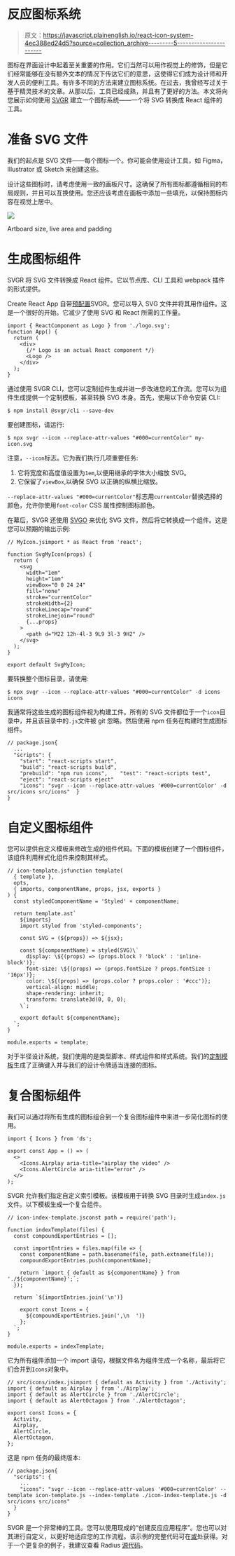 # 反应图标系统

> 原文：<https://javascript.plainenglish.io/react-icon-system-4ec388ed24d5?source=collection_archive---------5----------------------->

图标在界面设计中起着至关重要的作用。它们当然可以用作视觉上的修饰，但是它们经常能够在没有额外文本的情况下传达它们的意思，这使得它们成为设计师和开发人员的便利工具。有许多不同的方法来建立图标系统。在过去，我曾经写过关于基于精灵技术的文章。从那以后，工具已经成熟，并且有了更好的方法。本文将向您展示如何使用 [SVGR](https://react-svgr.com/) 建立一个图标系统——一个将 SVG 转换成 React 组件的工具。

# 准备 SVG 文件

我们的起点是 SVG 文件——每个图标一个。你可能会使用设计工具，如 Figma，Illustrator 或 Sketch 来创建这些。

设计这些图标时，请考虑使用一致的画板尺寸。这确保了所有图标都遵循相同的布局规则，并且可以互换使用。您还应该考虑在画板中添加一些填充，以保持图标内容在视觉上居中。

![](img/fe3bd4e813f9e0f5f74866bd9dd32fb2.png)

Artboard size, live area and padding

# 生成图标组件

SVGR 将 SVG 文件转换成 React 组件。它以节点库、CLI 工具和 webpack 插件的形式提供。

Create React App 自带[预配置](https://create-react-app.dev/docs/adding-images-fonts-and-files/#adding-svgs)SVGR。您可以导入 SVG 文件并将其用作组件。这是一个很好的开始。它减少了使用 SVG 和 React 所需的工作量。

```
import { ReactComponent as Logo } from './logo.svg';
function App() {
  return (
    <div>
      {/* Logo is an actual React component */}
      <Logo />
    </div>
  );
}
```

通过使用 SVGR CLI，您可以定制组件生成并进一步改进您的工作流。您可以为组件生成提供一个定制模板，甚至转换 SVG 本身。首先，使用以下命令安装 CLI:

```
$ npm install @svgr/cli --save-dev
```

要创建图标，请运行:

```
$ npx svgr --icon --replace-attr-values "#000=currentColor" my-icon.svg
```

注意，`--icon`标志。它为我们执行几项重要任务:

1.  它将宽度和高度值设置为`1em`,以便用继承的字体大小缩放 SVG。
2.  它保留了`viewBox`,以确保 SVG 以正确的纵横比缩放。

`--replace-attr-values "#000=currentColor"`标志用`currentColor`替换选择的颜色，允许你使用`font-color` CSS 属性控制图标颜色。

在幕后，SVGR 还使用 [SVGO](https://github.com/svg/svgo) 来优化 SVG 文件，然后将它转换成一个组件。这是您可以预期的输出示例:

```
// MyIcon.jsimport * as React from 'react';

function SvgMyIcon(props) {
  return (
    <svg
      width="1em"
      height="1em"
      viewBox="0 0 24 24"
      fill="none"
      stroke="currentColor"
      strokeWidth={2}
      strokeLinecap="round"
      strokeLinejoin="round"
      {...props}
    >
      <path d="M22 12h-4l-3 9L9 3l-3 9H2" />
    </svg>
  );
}

export default SvgMyIcon;
```

要转换整个图标目录，请使用:

```
$ npx svgr --icon --replace-attr-values "#000=currentColor" -d icons icons
```

我通常将这些生成的图标组件视为构建工件。所有的 SVG 文件都位于一个`icon`目录中，并且该目录中的`.js`文件被 git 忽略。然后使用 npm 任务在构建时生成图标组件。

```
// package.json{
  ...
  "scripts": {
    "start": "react-scripts start",
    "build": "react-scripts build",
    "prebuild": "npm run icons",    "test": "react-scripts test",
    "eject": "react-scripts eject"
    "icons": "svgr --icon --replace-attr-values '#000=currentColor' -d src/icons src/icons"  }
}
```

# 自定义图标组件

您可以提供自定义模板来修改生成的组件代码。下面的模板创建了一个图标组件，该组件利用样式化组件来控制其样式。

```
// icon-template.jsfunction template(
  { template },
  opts,
  { imports, componentName, props, jsx, exports }
) {
  const styledComponentName = 'Styled' + componentName;

  return template.ast`
    ${imports}
    import styled from 'styled-components';

    const SVG = (${props}) => ${jsx};

    const ${componentName} = styled(SVG)\`
      display: \${(props) => (props.block ? 'block' : 'inline-block')};
      font-size: \${(props) => (props.fontSize ? props.fontSize : '16px')};
      color: \${(props) => (props.color ? props.color : '#ccc')};
      vertical-align: middle;
      shape-rendering: inherit;
      transform: translate3d(0, 0, 0);
    \`;

    export default ${componentName};
  `;
}

module.exports = template;
```

对于半径设计系统，我们使用的是类型脚本、样式组件和样式系统。我们的[定制模板](https://github.com/rangle/radius/blob/master/packages/ds/icon-template.js)生成了正确键入并与我们的设计令牌适当连接的图标。

# 复合图标组件

我们可以通过将所有生成的图标组合到一个复合图标组件中来进一步简化图标的使用。

```
import { Icons } from 'ds';

export const App = () => (
  <>
    <Icons.Airplay aria-title="airplay the video" />
    <Icons.AlertCircle aria-title="error" />
  </>
);
```

SVGR 允许我们指定自定义索引模板。该模板用于转换 SVG 目录时生成`index.js`文件。以下模板生成一个复合组件。

```
// icon-index-template.jsconst path = require('path');

function indexTemplate(files) {
  const compoundExportEntries = [];

  const importEntries = files.map(file => {
    const componentName = path.basename(file, path.extname(file));
    compoundExportEntries.push(componentName);

    return `import { default as ${componentName} } from './${componentName}';`;
  });

  return `${importEntries.join('\n')}

    export const Icons = {
      ${compoundExportEntries.join(',\n  ')}
    };
  `;
}

module.exports = indexTemplate;
```

它为所有组件添加一个 import 语句，根据文件名为组件生成一个名称，最后将它们合并到`Icons`对象中。

```
// src/icons/index.jsimport { default as Activity } from './Activity';
import { default as Airplay } from './Airplay';
import { default as AlertCircle } from './AlertCircle';
import { default as AlertOctagon } from './AlertOctagon';

export const Icons = {
  Activity,
  Airplay,
  AlertCircle,
  AlertOctagon,
};
```

这是 npm 任务的最终版本:

```
// package.json{
  "scripts": {
    ...
    "icons": "svgr --icon --replace-attr-values '#000=currentColor' --template icon-template.js --index-template ./icon-index-template.js -d src/icons src/icons"
  }
}
```

SVGR 是一个非常棒的工具。您可以使用现成的“创建反应应用程序”。您也可以对其进行自定义，以更好地适应您的工作流程。该示例的完整代码可在[或](https://github.com/winkerVSbecks/react-icons-demo)处获得。对于一个更复杂的例子，我建议查看 Radius [源代码](https://github.com/rangle/radius/tree/master/packages/ds)。